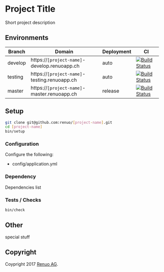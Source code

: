 # Project Title
Short project description

## Environments

| Branch  | Domain                                | Deployment | CI                                      |
| ------- | ------------------------------------- | ---------- | --------------------------------------- |
| develop | https://`[project-name]`-develop.renuoapp.ch | auto       | [![Build Status][ci-develop-badge]][ci] |
| testing | https://`[project-name]`-testing.renuoapp.ch | auto       | [![Build Status][ci-testing-badge]][ci] |
| master  | https://`[project-name]`-master.renuoapp.ch  | release    | [![Build Status][ci-master-badge]][ci]  |

[ci]: https://semaphoreci.com/renuo/`[project-name`]
[ci-develop-badge]: https://semaphoreci.com/renuo/`[project-name]`.svg?token=ADD_TRAVIS_TOKEN&branch=develop
[ci-testing-badge]: https://semaphoreci.com/renuo/`[project-name]`.svg?token=ADD_TRAVIS_TOKEN&branch=testing
[ci-master-badge]: https://semaphoreci.com/renuo/`[project-name]`.svg?token=ADD_TRAVIS_TOKEN&branch=master

## Setup

```sh
git clone git@github.com:renuo/[project-name].git
cd [project-name]
bin/setup
```

### Configuration

Configure the following:
* config/application.yml


### Dependency

Dependencies list

### Tests / Checks

```sh
bin/check
```

## Other
special stuff

## Copyright

Coypright 2017 [Renuo AG](https://www.renuo.ch/).
